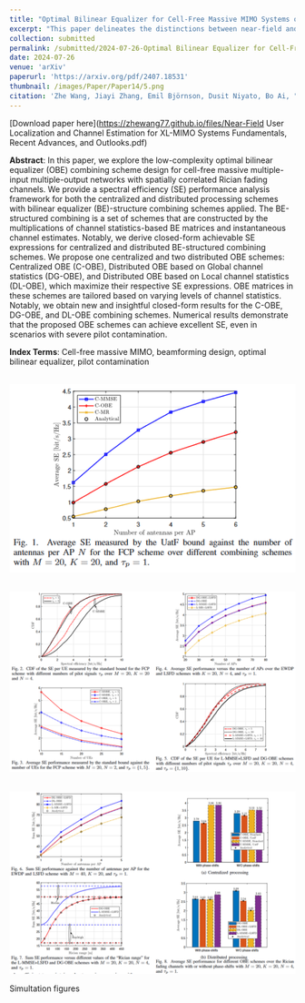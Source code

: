 ```yaml
---
title: "Optimal Bilinear Equalizer for Cell-Free Massive MIMO Systems over Correlated Rician Channels"
excerpt: "This paper delineates the distinctions between near-field and far-field propagation, highlighting the unique EM characteristics introduced by having large antenna arrays. It thoroughly examines the challenges these new near-field characteristics pose for user localization and channel estimation and provides a comprehensive review of new algorithms developed to address them."
collection: submitted
permalink: /submitted/2024-07-26-Optimal Bilinear Equalizer for Cell-Free Massive MIMO Systems over Correlated Rician Channels
date: 2024-07-26
venue: 'arXiv'
paperurl: 'https://arxiv.org/pdf/2407.18531'
thumbnail: /images/Paper/Paper14/5.png
citation: 'Zhe Wang, Jiayi Zhang, Emil Björnson, Dusit Niyato, Bo Ai, "Optimal Bilinear Equalizer for Cell-Free Massive MIMO Systems over Correlated Rician Channels," arxiv: 2407.18531, 2024.'
---
```



[Download paper here](https://zhewang77.github.io/files/Near-Field User Localization and Channel Estimation for XL-MIMO Systems Fundamentals, Recent Advances, and Outlooks.pdf)

**Abstract**: In this paper, we explore the low-complexity optimal bilinear equalizer (OBE) combining scheme design for cell-free massive multiple-input multiple-output networks with spatially correlated Rician fading channels. We provide a spectral efficiency (SE) performance analysis framework for both the centralized and distributed processing schemes with bilinear equalizer (BE)-structure combining schemes applied. The BE-structured combining is a set of schemes that are constructed by the multiplications of channel statistics-based BE matrices and instantaneous channel estimates. Notably, we derive closed-form achievable SE expressions for centralized and distributed BE-structured combining schemes. We propose one centralized and two distributed OBE schemes: Centralized OBE (C-OBE), Distributed OBE based on Global channel statistics (DG-OBE), and Distributed OBE based on Local channel statistics (DL-OBE), which maximize their respective SE expressions. OBE matrices in these schemes are tailored based on varying levels of channel statistics. Notably, we obtain new and insightful closed-form results for the C-OBE, DG-OBE, and DL-OBE combining schemes. Numerical results demonstrate that the proposed OBE schemes can achieve excellent SE, even in scenarios with severe pilot contamination.

**Index Terms**: Cell-free massive MIMO, beamforming design, optimal bilinear equalizer, pilot contamination



<br/><img src='/images/Paper/Paper14/1.png' width = "800">

<br/><img src='/images/Paper/Paper14/2.png' width = "800">

<br/><img src='/images/Paper/Paper14/3.png' width = "800">

Simultation figures
